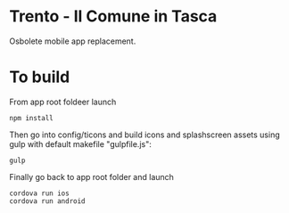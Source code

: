 Trento - Il Comune in Tasca
=====================

Osbolete mobile app replacement.

To build
========
From app root foldeer launch

    npm install

Then go into config/ticons and build icons and splashscreen assets using gulp with default makefile "gulpfile.js":

    gulp

Finally go back to app root folder and launch

    cordova run ios
    cordova run android


